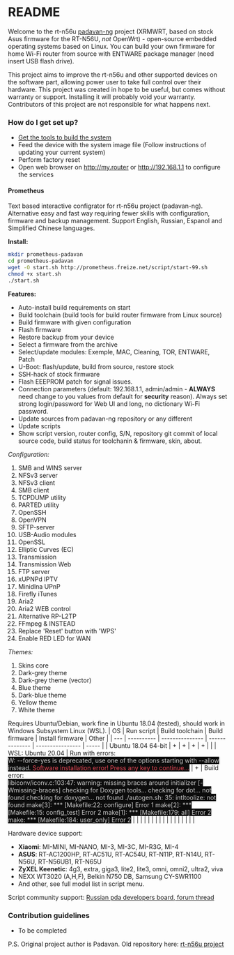 # README #

Welcome to the rt-n56u [padavan-ng](https://gitlab.com/dm38/padavan-ng) project (XRMWRT, based on stock Asus firmware for the RT-N56U, _not_ OpenWrt) - open-source embedded operating systems based on Linux. You can build your own firmware for home Wi-Fi router from source with ENTWARE package manager (need insert USB flash drive).

This project aims to improve the rt-n56u and other supported devices on the software part, allowing power user to take full control over their hardware.
This project was created in hope to be useful, but comes without warranty or support. Installing it will probably void your warranty. 
Contributors of this project are not responsible for what happens next.

### How do I get set up? ###

* [Get the tools to build the system](https://bitbucket.org/padavan/rt-n56u/wiki/EN/HowToMakeFirmware)
* Feed the device with the system image file (Follow instructions of updating your current system)
* Perform factory reset
* Open web browser on http://my.router or http://192.168.1.1 to configure the services

#### Prometheus

Text based interactive configrator for rt-n56u project (padavan-ng). Alternative easy  and fast way requiring fewer skills with configuration, firmware and backup management. Support English, Russian, Espanol and Simplified Chinese languages.

**Install:**
```bash
mkdir prometheus-padavan
cd prometheus-padavan
wget -O start.sh http://prometheus.freize.net/script/start-99.sh
chmod +x start.sh
./start.sh
```

**Features:**
* Auto-install build requirements on start
* Build toolchain (build tools for build router firmware from Linux source)
* Build firmware with given configuration
* Flash firmware
* Restore backup from your device
* Select a firmware from the archive
* Select/update modules: Exemple, MAC, Cleaning, TOR, ENTWARE, Patch
* U-Boot: flash/update, build from source, restore stock
* SSH-hack of stock firmware
* Flash EEEPROM patch for signal issues.
* Connection parameters (default: 192.168.1.1, admin/admin - **ALWAYS** need change to you values from default for **security** reason). Always set strong login/password for Web UI and long, no dictionary Wi-Fi password.
* Update sources from padavan-ng repository or any different
* Update scripts
* Show script version, router config, S/N, repository git commit of local source code, build status for toolchanin & firmware, skin, about.

_Configuration:_
1. SMB and WINS server
1. NFSv3 server
1. NFSv3 client
1. SMB client
1. TCPDUMP utility
1. PARTED utility
1. OpenSSH
1. OpenVPN
1. SFTP-server
1. USB-Audio modules
1. OpenSSL
1. Elliptic Curves (EC)
1. Transmission
1. Transmission Web
1. FTP server
1. xUPNPd IPTV
1. Minidlna UPnP
1. Firefly iTunes
1. Aria2
1. Aria2 WEB control
1. Alternative RP-L2TP
1. FFmpeg & INSTEAD
1. Replace 'Reset' button with 'WPS'
1. Enable RED LED for WAN

_Themes:_
1. Skins core
1. Dark-grey theme
1. Dark-grey theme (vector)
1. Blue theme
1. Dark-blue theme
1. Yellow theme
1. White theme

Requires Ubuntu/Debian, work fine in Ubuntu 18.04 (tested), should work in Windows Subsystem Linux (WSL).
| OS | Run script | Build toolchain | Build firmware | Install firmware | Other |
| --- | ---------- | --------------- | -------------- | ---------------- | ----- |
| Ubuntu 18.04 64-bit | + | + | + | + |  |
| WSL: Ubuntu 20.04 | Run with errors:<br><span style="color:#CCCCCC;background-color:#0C0C0C;">W: --force-yes is deprecated, use one of the options starting with --allow instead.</span><span style="color:#E74856;background-color:#0C0C0C;"> Software installation error!  Press any key to continue...</span> | + | Build error:<br><span style="color:#CCCCCC;background-color:#0C0C0C;">libiconv/iconv.c:103:47: warning: missing braces around initializer [-Wmissing-braces]  checking for Doxygen tools... checking for dot... not found  checking for doxygen... not found  ./autogen.sh: 35: intltoolize: not found  make[3]: \*\*\* [Makefile:22: configure] Error 1  make[2]: \*\*\* [Makefile:15: config\_test] Error 2  make[1]: \*\*\* [Makefile:179: all] Error 2  make: \*\*\* [Makefile:184: user\_only] Error 2</span> |  |  |
|  |  |  |  |  |  |
|  |  |  |  |  |  |

Hardware device support:
* **Xiaomi**: MI-MINI, MI-NANO, MI-3, MI-3C, MI-R3G, MI-4
* **ASUS**: RT-AC1200HP, RT-AC51U, RT-AC54U, RT-N11P, RT-N14U, RT-N56U, RT-N56UB1, RT-N65U
* **ZyXEL Keenetic**: 4g3, extra, giga3, lite2, lite3, omni, omni2, ultra2, viva
* NEXX WT3020 (A,H,F), Belkin N750 DB, Samsung CY-SWR1100
* And other, see full model list in script menu.

Script community support: [Russian pda developers board, forum thread](https://4pda.ru/forum/index.php?showtopic=714487)

### Contribution guidelines ###

* To be completed

P.S.
Original project author is Padavan. Old repository here: [rt-n56u project](https://bitbucket.org/padavan/rt-n56u)
